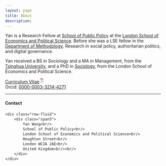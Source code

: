 ```yaml
---
layout: page
title: About
description: 
---
```


Yan is a Research Fellow at [School of Public Policy](https://www.lse.ac.uk/school-of-public-policy) at the [London School of Economics and Political Science](https://www.lse.ac.uk/). Before she was a LSE fellow in the
[Department of Methodology](https://www.lse.ac.uk/methodology). Research in social policy, authoritarian politics, and digital governance.

Yan received a BS in Sociology and a MA in Management, from the
[Tsinghua University](https://www.tsinghua.edu.cn/en/), and a
PhD in [Sociology](https://www.lse.ac.uk/sociology), from the
London School of Economics and Political Science.

[Curriculum Vitae![CV as pdf](assets/icons16/pdf-icon.png)](assets/yw_cv.pdf)<br/>
Orcid: [0000-0003-3214-4271](https://orcid.org/0000-0003-3214-4271)<br/>

---




<div class="container">
<h4><a name="Contact"></a>Contact</h4>

    <div class="row-fluid">
        <div class="span5">
            Yan Wang<br/>
            School of Public Policy<br/>
            London School of Economics and Political Science<br/>
            Houghton Street<br/>
            London WC2A 2AE<br/>
            United Kingdom<br/><br/>
        </div>
    </div>
</div>
